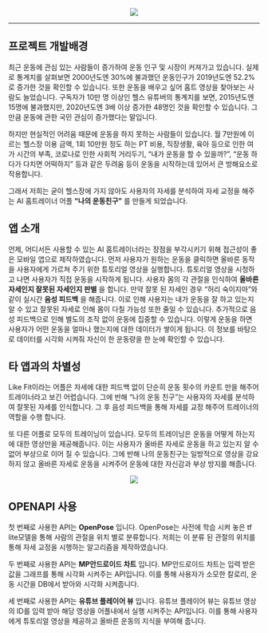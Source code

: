 <p align="center">
  <img src="https://github.com/ha-jinwoo/CapStone-APP-ResultVideo/blob/master/Capstoneresult/app/src/main/res/mipmap-xxxhdpi/ic_launcher_foreground.png" />
</p>

----------------

## 프로젝트 개발배경

최근 운동에 관심 있는 사람들이 증가하여 운동 인구 및 시장이 커져가고 있습니다.
실제로 통계치를 살펴보면 2000년도엔 30%에 불과했던 운동인구가 2019년도엔 52.2%로 증가한 것을 확인할 수 있습니다. 또한 운동을 배우고 싶어 홈트 영상을 찾아보는 사람도 늘었습니다. 구독자가 10만 명 이상인 헬스 유튜버의 통계치를 보면, 2015년도엔 15명에 불과했지만, 2020년도엔 3배 이상 증가한 48명인 것을 확인할 수 있습니다. 그만큼 운동에 관한 국민 관심이 증가했다는 말입니다.

하지만 현실적인 어려움 때문에 운동을 하지 못하는 사람들이 있습니다. 월 7만원에 이르는 헬스장 이용 금액, 1회 10만원 정도 하는 PT 비용, 직장생활, 육아 등으로 인한 여가 시간의 부족, 코로나로 인한 사회적 거리두기, “내가 운동을 할 수 있을까?”, “운동 하다가 다치면 어떡하지” 등과 같은 두려움 등이 운동을 시작하는데 있어서 큰 방해요소로 작용합니다.

그래서 저희는 굳이 헬스장에 가지 않아도 사용자의 자세를 분석하여 자세 교정을 해주는 AI 홈트레이너 어플 __“나의 운동친구”__ 를 만들게 되었습니다.

## 앱 소개

언제, 어디서든 사용할 수 있는 AI 홈트레이너라는 장점을 부각시키기 위해 접근성이 좋은 모바일 앱으로 제작하였습니다. 먼저 사용자가 원하는 운동을 클릭하면 올바른 동작을 사용자에게 가르쳐 주기 위한 튜토리얼 영상을 실행합니다. 튜토리얼 영상을 시청하고 나면 사용자가 직접 운동을 시작하게 됩니다. 사용자 몸의 각 관절을 인식하여 __올바른 자세인지 잘못된 자세인지 판별__ 을 합니다. 만약 잘못 된 자세인 경우 “허리 숙이지마”와 같이 실시간 __음성 피드백__ 을 해줍니다. 이로 인해 사용자는 내가 운동을 잘 하고 있는지 알 수 있고 잘못된 자세로 인해 몸이 다칠 가능성 또한 줄일 수 있습니다. 추가적으로 음성 피드백으로 인해 별도의 조작 없이 운동에 집중할 수 있습니다. 이렇게 운동을 하면 사용자가 어떤 운동을 얼마나 했는지에 대한 데이터가 쌓이게 됩니다. 이 정보를 바탕으로 데이터를 시각화 시켜줘 자신이 한 운동량을 한 눈에 확인할 수 있습니다.

## 타 앱과의 차별성

Like Fit이라는 어플은 자세에 대한 피드백 없이 단순히 운동 횟수의 카운트 만을 해주어 트레이너라고 보긴 어렵습니다. 그에 반해 “나의 운동 친구”는 사용자의 자세를 분석하여 잘못된 자세를 인식합니다. 그 후 음성 피드백을 통해 자세를 교정 해주어 트레이너의 역할을 수행 합니다.

또 다른 어플로 모두의 트레이닝이 있습니다. 모두의 트레이닝은 운동을 어떻게 하는지에 대한 영상만을 제공해줍니다. 이는 사용자가 올바른 자세로 운동을 하고 있는지 알 수 없어 부상으로 이어 질 수 있습니다. 그에 반해 나의 운동친구는 일방적으로 영상을 강요하지 않고 올바른 자세로 운동을 시켜주어 운동에 대한 자신감과 부상 방지를 해줍니다.

<p align="center">
  <img src="https://github.com/ha-jinwoo/hufs/blob/master/readme_image/%EC%8B%A4%ED%96%89%EC%98%81%EC%83%81.gif" />
</p>

## OPENAPI 사용

첫 번째로 사용한 API는 __OpenPose__ 입니다. OpenPose는 사전에 학습 시켜 놓은 tf lite모델을 통해 사람의 관절을 위치 별로 분류합니다. 저희는 이 분류 된 관절의 위치를 통해 자세 교정을 시행하는 알고리즘을 제작하였습니다.

두 번째로 사용한 API는 __MP안드로이드 차트__ 입니다. MP안드로이드 차트는 입력 받은 값을 그래프를 통해 시각화 시켜주는 API입니다. 이를 통해 사용자가 소모한 칼로리, 운동 시간을 DB에서 받아와 시각화 시켜줍니다. 

세 번째로 사용한 API는 __유튜브 플레이어 뷰__ 입니다. 유튜브 플레이어 뷰는 유튜브 영상의 ID를 입력 받아 해당 영상을 어플내에서 실행 시켜주는 API입니다. 이를 통해 사용자에게 튜토리얼 영상을 제공하고 올바른 운동의 지식을 부여해 줍니다.
